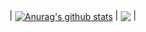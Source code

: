 | <a href="https://github.com/S1mvolxD"><img align="center" src="https://github-readme-stats.vercel.app/api?username=S1mvolxD&show_icons=true&include_all_commits=true&theme=dark&hide_border=true" alt="Anurag's github stats" /></a> | <a href="https://github.com/S1mvolxD"><img align="center" src="https://github-readme-stats.vercel.app/api/top-langs/?username=S1mvolxD&layout=compact&theme=dark&hide_border=true" /></a> |
